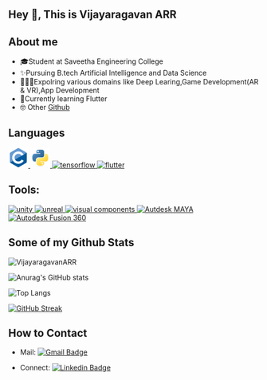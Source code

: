 ## Hey 👋, This is Vijayaragavan ARR

## About me
- 🎓Student at Saveetha Engineering College
- ✨Pursuing B.tech Artificial Intelligence and Data Science
- 🕵🏼‍♂️Expolring various domains like Deep Learing,Game Development(AR & VR),App Development
- 📖Currently learning Flutter
- 🤓 Other [Github](https://github.com/ragav-47)
## Languages
<a href="https://www.cprogramming.com/" target="_blank" rel="noreferrer"> <img src="https://raw.githubusercontent.com/devicons/devicon/master/icons/c/c-original.svg" alt="c" width="40" height="40"/> </a> 
<a href="https://www.python.org" target="_blank" rel="noreferrer"> <img src="https://raw.githubusercontent.com/devicons/devicon/master/icons/python/python-original.svg" alt="python" width="40" height="40"/> </a>
<a href="https://www.tensorflow.org" target="_blank" rel="noreferrer"> <img src="https://www.vectorlogo.zone/logos/tensorflow/tensorflow-icon.svg" alt="tensorflow" width="40" height="40"/> </a>
<a href="https://flutter.dev" target="_blank" rel="noreferrer"> <img src="https://www.vectorlogo.zone/logos/flutterio/flutterio-icon.svg" alt="flutter" width="40" height="40"/> </a> 

## Tools:
<a href="https://unity.com/" target="_blank" rel="noreferrer"> <img src="https://github.com/vijayaragavan-ARR/vijayaragavan-ARR/assets/136185806/4a9fdc59-54ed-412c-a881-c674a3baa1f3" alt="unity" width="60" height="50"/> </a>
<a href="https://unrealengine.com/" target="_blank" rel="noreferrer"> <img src="https://github.com/vijayaragavan-ARR/vijayaragavan-ARR/assets/136185806/f0edcece-8251-452c-9a6a-aca0be8cf67b" alt="unreal" width="80" height="50"/> </a> 
<a href="https://www.visualcomponents.com/" target="_blank" rel="noreferrer"> <img src="https://searchvectorlogo.com/wp-content/uploads/2020/03/visual-components-logo-vector.png" alt="visual components" width="80" height="50"/> </a>
<a href="https://www.autodesk.in/products/maya/overview?mktvar002=5022017|SEM|11381098481|111085711133|kwd-79327971&utm_source=GGL&utm_medium=SEM&utm_campaign=GGL_DEC_Maya_APAC_IN_eComm_SEM_BR_New_EX_0000_5019031_&utm_id=5022017&utm_term=kwd-79327971&mkwid=s|pcrid|604870687845|pkw|maya|pmt|e|pdv|c|slid||pgrid|111085711133|ptaid|kwd-79327971|pid|&utm_medium=cpc&utm_source=google&utm_campaign&utm_term=maya&utm_content=s|pcrid|604870687845|pkw|maya|pmt|e|pdv|c|slid||pgrid|111085711133|ptaid|kwd-79327971|&gad=1&gclid=CjwKCAjwvpCkBhB4EiwAujULMniUO9Gk8wMRIYAdsO6s4dpwH2MEKfvzasQjMMs6FbLeJkLE-i2q_RoC1U0QAvD_BwE&ef_id=ZITCHwAQ1QKUmQBa:20230610185052:s&term=1-YEAR&tab=subscription&plc=MAYA" target="_blank" rel="noreferrer"> <img src="https://github.com/vijayaragavan-ARR/vijayaragavan-ARR/assets/136185806/4c3e408f-f640-4b3f-b68f-f1a719a3e310" alt="Autdesk MAYA" width="80" height="50"/> </a>
<a href="https://www.autodesk.in/products/fusion-360/overview?mktvar002=5474184|SEM|18712216446|142130840599|kwd-11029869505&term=1-YEAR&tab=subscription&utm_source=GGL&utm_medium=SEM&utm_campaign=GGL_D-M_Fusion-360_APAC_IN_eComm_SEM_BR_NA_MIX_0000_5474184&utm_id=5474184&utm_term=kwd-11029869505&ef_id=CjwKCAjwvpCkBhB4EiwAujULMvv42v456LnBJmiCmFZ_lRQ7jFVukeq97OxtqZu7FbkCy7-PqAm9PhoCE3MQAvD_BwE:G:s&s_kwcid=AL!11172!3!655005218844!e!!g!!fusion%20360!18712216446!142130840599&mkwid=s|pcrid|655005218844|pkw|fusion%20360|pmt|e|pdv|c|slid||pgrid|142130840599|ptaid|kwd-11029869505|pid|&utm_medium=cpc&utm_source=google&utm_campaign&utm_term=fusion%20360&utm_content=s|pcrid|655005218844|pkw|fusion%20360|pmt|e|pdv|c|slid||pgrid|142130840599|ptaid|kwd-11029869505|&gad=1&gclid=CjwKCAjwvpCkBhB4EiwAujULMvv42v456LnBJmiCmFZ_lRQ7jFVukeq97OxtqZu7FbkCy7-PqAm9PhoCE3MQAvD_BwE&plc=F360" target="_blank" rel="noreferrer"> <img src="https://github.com/vijayaragavan-ARR/vijayaragavan-ARR/assets/136185806/949a5eb3-5322-4642-a112-43c66e7b82cc" alt="Autodesk Fusion 360" width="120" height="50"/> </a>


## Some of my Github Stats
<p align=left> <img src=https://komarev.com/ghpvc/?username=vijayaragavan-ARR alt=VijayaragavanARR /> </p>

![Anurag's GitHub stats](https://github-readme-stats.vercel.app/api?username=vijayaragavan-ARR&theme=default&show_icons=true)

![Top Langs](https://github-readme-stats.vercel.app/api/top-langs/?username=vijayaragavan-ARR&hide_progress=true)

[![GitHub Streak](https://github-readme-streak-stats.herokuapp.com?user=Vijayaragavan-ARR&theme=transparent&hide_border=true&mode=weekly)](https://git.io/streak-stats)

## How to Contact
- Mail: [![Gmail Badge](https://img.shields.io/badge/-vijayaragavan.arr@gmail.com-c14438?style=flat&logo=Gmail&logoColor=white&link=mailto:vijayaragavan.arr@gmail.com)](mailto:vijayaragavan.arr@gmail.com) 


- Connect: [![Linkedin Badge](https://img.shields.io/badge/-vijayaragavan_ARR-0072b1?style=flat&logo=Linkedin&logoColor=white&link=https://www.linkedin.com/in/vijayaragavan-arr-743b04205/)](https://www.linkedin.com/in/vijayaragavan-arr-743b04205/)





<!---
vijayaragavan-ARR/vijayaragavan-ARR is a ✨ special ✨ repository because its `README.md` (this file) appears on your GitHub profile.
You can click the Preview link to take a look at your changes.
--->
